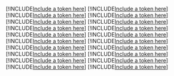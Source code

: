 [!INCLUDE[Include a token here](refs1535540475765/r1.md)]
[!INCLUDE[Include a token here](refs1535540475765/r2.md)]
[!INCLUDE[Include a token here](refs1535540475765/r3.md)]
[!INCLUDE[Include a token here](refs1535540475765/r4.md)]
[!INCLUDE[Include a token here](refs1535540475765/r5.md)]
[!INCLUDE[Include a token here](refs1535540475765/r6.md)]
[!INCLUDE[Include a token here](refs1535540475765/r7.md)]
[!INCLUDE[Include a token here](refs1535540475765/r8.md)]
[!INCLUDE[Include a token here](refs1535540475765/r9.md)]
[!INCLUDE[Include a token here](refs1535540475765/r10.md)]
[!INCLUDE[Include a token here](refs1535540475765/r11.md)]
[!INCLUDE[Include a token here](refs1535540475765/r12.md)]
[!INCLUDE[Include a token here](refs1535540475765/r13.md)]
[!INCLUDE[Include a token here](refs1535540475765/r14.md)]
[!INCLUDE[Include a token here](refs1535540475765/r15.md)]
[!INCLUDE[Include a token here](refs1535540475765/r16.md)]
[!INCLUDE[Include a token here](refs1535540475765/r17.md)]
[!INCLUDE[Include a token here](refs1535540475765/r18.md)]
[!INCLUDE[Include a token here](refs1535540475765/r19.md)]
[!INCLUDE[Include a token here](refs1535540475765/r20.md)]